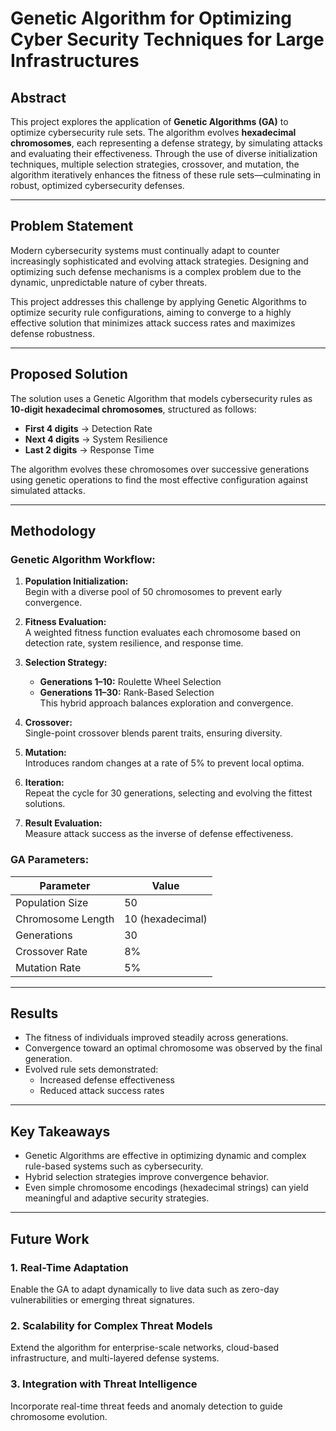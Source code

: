# Genetic Algorithm for Optimizing Cyber Security Techniques for Large Infrastructures  

## Abstract

This project explores the application of **Genetic Algorithms (GA)** to optimize cybersecurity rule sets. The algorithm evolves **hexadecimal chromosomes**, each representing a defense strategy, by simulating attacks and evaluating their effectiveness. Through the use of diverse initialization techniques, multiple selection strategies, crossover, and mutation, the algorithm iteratively enhances the fitness of these rule sets—culminating in robust, optimized cybersecurity defenses.

---

## Problem Statement

Modern cybersecurity systems must continually adapt to counter increasingly sophisticated and evolving attack strategies. Designing and optimizing such defense mechanisms is a complex problem due to the dynamic, unpredictable nature of cyber threats.

This project addresses this challenge by applying Genetic Algorithms to optimize security rule configurations, aiming to converge to a highly effective solution that minimizes attack success rates and maximizes defense robustness.

---

## Proposed Solution

The solution uses a Genetic Algorithm that models cybersecurity rules as **10-digit hexadecimal chromosomes**, structured as follows:

- **First 4 digits** → Detection Rate  
- **Next 4 digits** → System Resilience  
- **Last 2 digits** → Response Time

The algorithm evolves these chromosomes over successive generations using genetic operations to find the most effective configuration against simulated attacks.

---

## Methodology

### Genetic Algorithm Workflow:

1. **Population Initialization:**  
   Begin with a diverse pool of 50 chromosomes to prevent early convergence.

2. **Fitness Evaluation:**  
   A weighted fitness function evaluates each chromosome based on detection rate, system resilience, and response time.

3. **Selection Strategy:**  
   - **Generations 1–10:** Roulette Wheel Selection  
   - **Generations 11–30:** Rank-Based Selection  
   This hybrid approach balances exploration and convergence.

4. **Crossover:**  
   Single-point crossover blends parent traits, ensuring diversity.

5. **Mutation:**  
   Introduces random changes at a rate of 5% to prevent local optima.

6. **Iteration:**  
   Repeat the cycle for 30 generations, selecting and evolving the fittest solutions.

7. **Result Evaluation:**  
   Measure attack success as the inverse of defense effectiveness.

### GA Parameters:

| Parameter         | Value        |
|------------------|--------------|
| Population Size  | 50           |
| Chromosome Length| 10 (hexadecimal) |
| Generations      | 30           |
| Crossover Rate   | 8%           |
| Mutation Rate    | 5%           |

---

## Results

- The fitness of individuals improved steadily across generations.
- Convergence toward an optimal chromosome was observed by the final generation.
- Evolved rule sets demonstrated:
  - Increased defense effectiveness
  - Reduced attack success rates

---

## Key Takeaways

- Genetic Algorithms are effective in optimizing dynamic and complex rule-based systems such as cybersecurity.
- Hybrid selection strategies improve convergence behavior.
- Even simple chromosome encodings (hexadecimal strings) can yield meaningful and adaptive security strategies.

---

## Future Work

### 1. Real-Time Adaptation  
Enable the GA to adapt dynamically to live data such as zero-day vulnerabilities or emerging threat signatures.

### 2. Scalability for Complex Threat Models  
Extend the algorithm for enterprise-scale networks, cloud-based infrastructure, and multi-layered defense systems.

### 3. Integration with Threat Intelligence  
Incorporate real-time threat feeds and anomaly detection to guide chromosome evolution.

